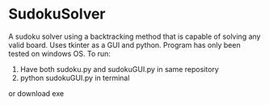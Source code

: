 # SudokuSolver
A sudoku solver using a backtracking method that is capable of solving any valid board. Uses tkinter as a GUI and python. Program has only been tested on windows OS.
To run:
1. Have both sudoku.py and sudokuGUI.py in same repository
2. python sudokuGUI.py in terminal

or download exe
